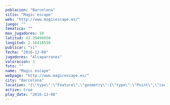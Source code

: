 ```yaml
---
poblacion: "Barcelona"
sitio: "Magic escape"
web: "http://www.magicescape.es/"
juego: ""
tematica: ""
max_jugadores: 10
latitud: 41.39496050
longitud: 2.16418550
publicar: "si"
fecha: "2016-12-08"
jugadores: "Alcaparrones"
valoracion: 3
foto: ""
name: "Magic escape"
webpage: "http://www.magicescape.es/"
city: "Barcelona"
location: "{\"type\":\"Feature\",\"geometry\":{\"type\":\"Point\",\"coordinates\":[\"41,39496050\",\"2,16418550\"]}}"
active: true
play_date: "2016-12-08"
---
```

